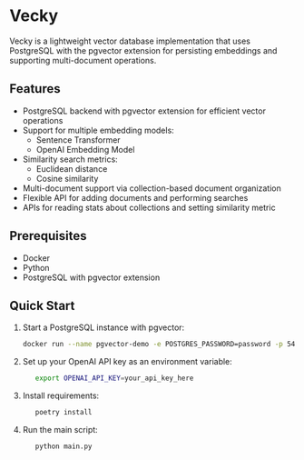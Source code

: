 # Vecky

Vecky is a lightweight vector database implementation that uses PostgreSQL with the pgvector extension for persisting embeddings and supporting multi-document operations.

## Features

- PostgreSQL backend with pgvector extension for efficient vector operations
- Support for multiple embedding models:
  - Sentence Transformer
  - OpenAI Embedding Model
- Similarity search metrics:
  - Euclidean distance
  - Cosine similarity
- Multi-document support via collection-based document organization
- Flexible API for adding documents and performing searches
- APIs for reading stats about collections and setting similarity metric

## Prerequisites

- Docker
- Python 
- PostgreSQL with pgvector extension

## Quick Start

1. Start a PostgreSQL instance with pgvector:

   ```bash
   docker run --name pgvector-demo -e POSTGRES_PASSWORD=password -p 5433:5432 -d ankane/pgvector
   
2. Set up your OpenAI API key as an environment variable:
   ```bash
      export OPENAI_API_KEY=your_api_key_here
   
3. Install requirements:
   ```bash
      poetry install

4. Run the main script:
   ```bash
      python main.py
